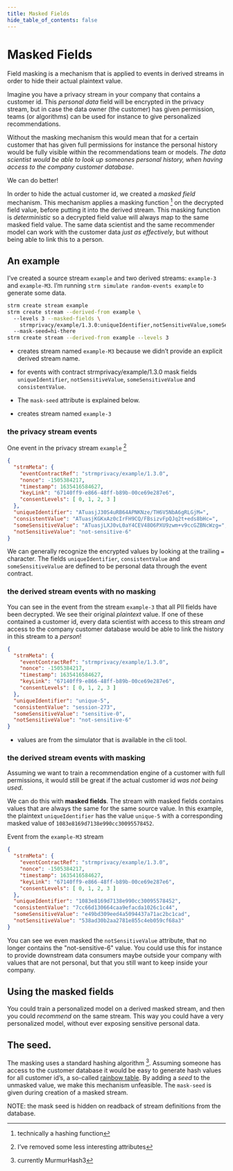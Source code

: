 ```yaml
---
title: Masked Fields
hide_table_of_contents: false
---
```


# Masked Fields

Field masking is a mechanism that is applied to events in derived
streams in order to hide their actual plaintext value.

Imagine you have a privacy stream in your company that contains a
customer id. This *personal data* field will be encrypted in the privacy
stream, but in case the data owner (the customer) has given permission,
teams (or algorithms) can be used for instance to give personalized
recommendations.

Without the masking mechanism this would mean that for a certain
customer that has given full permissions for instance the personal
history would be fully visible within the recommendations team or
models. *The data scientist would be able to look up someones personal
history, when having access to the company customer database*.

We can do better!

In order to hide the actual customer id, we created a *masked field*
mechanism. This mechanism applies a masking function [^1] on the
decrypted field value, before putting it into the derived stream. This
masking function is *deterministic* so a decrypted field value will
always map to the same masked field value. The same data scientist and
the same recommender model can work with the customer data *just as
effectively*, but without being able to link this to a person.

## An example

I’ve created a source stream `example` and two derived streams:
`example-3` and `example-M3`. I’m running
`strm simulate random-events example` to generate some data.

```bash
strm create stream example
strm create stream --derived-from example \ 
  --levels 3 --masked-fields \
    strmprivacy/example/1.3.0:uniqueIdentifier,notSensitiveValue,someSensitiveValue,consistentValue 
  --mask-seed=hi-there 
strm create stream --derived-from example --levels 3 
```

-   creates stream named `example-M3` because we didn’t provide an
    explicit derived stream name.

-   for events with contract strmprivacy/example/1.3.0 mask fields
    `uniqueIdentifier`, `notSensitiveValue`, `someSensitiveValue` and
    `consistentValue`.

-   The `mask-seed` attribute is explained below.

-   creates stream named `example-3`

### the privacy stream events

One event in the privacy stream `example` [^2]

```json
{
  "strmMeta": {
    "eventContractRef": "strmprivacy/example/1.3.0",
    "nonce": -1505384217,
    "timestamp": 1635416584627,
    "keyLink": "67140ff9-e866-48ff-b89b-00ce69e287e6",
    "consentLevels": [ 0, 1, 2, 3 ]
  },
  "uniqueIdentifier": "ATuasjJ30S4uRB64APNKNze/TH6V5NbA6gRLGjM=",
  "consistentValue": "ATuasjKGKxAz0cIrFH9CQ/FBsizvFpQJq2t+eds8bHc=",
  "someSensitiveValue": "ATuasjLXJ0vL0aY4CEV48O6PXU9zwm+v9ccGZBNcWzg=",
  "notSensitiveValue": "not-sensitive-6"
}
```

We can generally recognize the encrypted values by looking at the
trailing `=` character. The fields `uniqueIdentifier`, `consistentValue`
and `someSensitiveValue` are defined to be personal data through the
event contract.

### the derived stream events with no masking

You can see in the event from the stream `example-3` that all PII fields
have been decrypted. We see their original *plaintext* value. If one of
these contained a customer id, every data scientist with access to this
stream *and* access to the company customer database would be able to
link the history in this stream to a *person*!

```json
{
  "strmMeta": {
    "eventContractRef": "strmprivacy/example/1.3.0",
    "nonce": -1505384217,
    "timestamp": 1635416584627,
    "keyLink": "67140ff9-e866-48ff-b89b-00ce69e287e6",
    "consentLevels": [ 0, 1, 2, 3 ]
  },
  "uniqueIdentifier": "unique-5", 
  "consistentValue": "session-273",
  "someSensitiveValue": "sensitive-0",
  "notSensitiveValue": "not-sensitive-6"
}
```

-   values are from the simulator that is available in the cli tool.

### the derived stream events **with** masking

Assuming we want to train a recommendation engine of a customer with
full permissions, it would still be great if the actual customer id *was
not being used*.

We can do this with **masked fields**. The stream with masked fields
contains values that are always the same for the same source value. In
this example, the plaintext `uniqueIdentifier` has the value `unique-5`
with a corresponding masked value of `1083e8169d7138e990cc30095578452`.

Event from the `example-M3` stream

```json
{
  "strmMeta": {
    "eventContractRef": "strmprivacy/example/1.3.0",
    "nonce": -1505384217,
    "timestamp": 1635416584627,
    "keyLink": "67140ff9-e866-48ff-b89b-00ce69e287e6",
    "consentLevels": [ 0, 1, 2, 3 ]
  },
  "uniqueIdentifier": "1083e8169d7138e990cc30095578452",
  "consistentValue": "7cc66d130664caa9efacda1026c1c44",
  "someSensitiveValue": "e49bd309eed4a5094437a71ac2bc1cad",
  "notSensitiveValue": "538ad30b2aa2781e855c4eb059cf68a3"
}
```

You can see we even masked the `notSensitiveValue` attribute, that no
longer contains the "not-sensitive-6" value. You could use this for
instance to provide downstream data consumers maybe outside your
company with values that are not personal, but that you still want to
keep inside your company.

## Using the masked fields

You could train a personalized model on a derived masked stream, and
then you could *recommend* on the same stream. This way you could have a
very personalized model, without ever exposing sensitive personal data.

## The seed.

The masking uses a standard hashing algorithm [^3]. Assuming someone has
access to the customer database it would be easy to generate hash values
for all customer id’s, a so-called [rainbow
table](https://en.wikipedia.org/wiki/Rainbow_table). By adding a *seed*
to the unmasked value, we make this mechanism unfeasible. The
`mask-seed` is given during creation of a masked stream.

NOTE: the mask seed is hidden on readback of stream definitions from the
database.

[^1]: technically a hashing function
[^2]: I’ve removed some less interesting attributes
[^3]: currently MurmurHash3

